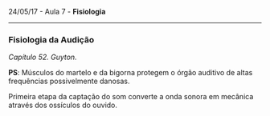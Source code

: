 24/05/17 - Aula 7 - **Fisiologia**

---

### Fisiologia da Audição

_Capítulo 52. Guyton._

**PS**: Músculos do martelo e da bigorna protegem o órgão auditivo de altas frequências possivelmente danosas.

Primeira etapa da captação do som converte a onda sonora em mecânica através dos ossículos do ouvido.

